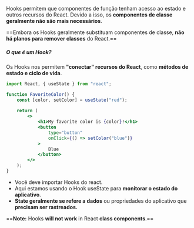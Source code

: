 Hooks permitem que componentes de função tenham acesso ao estado e outros recursos do React. Devido a isso, os **componentes de classe geralmente não são mais necessários**.

==Embora os Hooks geralmente substituam componentes de classe, **não há planos para remover classes** do React.==


##### O que é um Hook?

Os Hooks nos permitem **"conectar" recursos do React**, como **métodos de estado e ciclo de vida**.
```jsx
import React, { useState } from "react";

function FavoriteColor() {
	const [color, setColor] = useState("red");
	
	return (
		<>
			<h1>My favorite color is {color}!</h1>
			<button
				type="button"
				onClick={() => setColor("blue")}
			>
				Blue
			</button>
		</>
	);
}
```

- Você deve importar Hooks do react.
- Aqui estamos usando o Hook useState para **monitorar o estado do aplicativo**.
- **State geralmente se refere a dados** ou propriedades do aplicativo que **precisam ser rastreados.**

==**Note:** Hooks **will not work** in React **class components**.==
